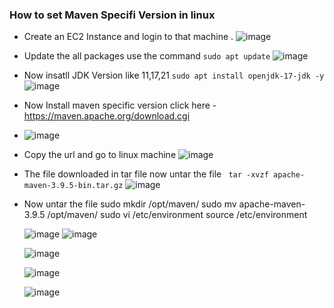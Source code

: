 ### How to set Maven Specifi Version in linux
* Create an EC2 Instance and login to that machine .
  ![image](https://github.com/Gopi0527/Notes/assets/137286069/a9b665cd-63bc-4d22-8beb-319a8534dae7)
* Update the all packages use the command `sudo apt update`
  ![image](https://github.com/Gopi0527/Notes/assets/137286069/f705c756-f198-48c1-8058-d2546846a771)
* Now insatll JDK Version like 11,17,21
  `sudo apt install openjdk-17-jdk -y`
  ![image](https://github.com/Gopi0527/Notes/assets/137286069/3869d2af-07d5-445f-b7c0-f2d881cc936f)
* Now Install maven specific version
  click here - https://maven.apache.org/download.cgi
* ![image](https://github.com/Gopi0527/Notes/assets/137286069/c27f5656-1571-47d6-802c-85f27ea1f8cf)
* Copy the url and go to linux machine
  ![image](https://github.com/Gopi0527/Notes/assets/137286069/398d0307-02e2-49c2-a243-a6f6326d1e58)
* The file downloaded in tar file now untar the file
  ` tar -xvzf apache-maven-3.9.5-bin.tar.gz`
  ![image](https://github.com/Gopi0527/Notes/assets/137286069/e1f20cee-6f7e-4af7-89f1-ad9b5b83a80e)
* Now untar the file
  sudo mkdir /opt/maven/
      sudo mv apache-maven-3.9.5 /opt/maven/
      sudo vi /etc/environment
      source /etc/environment

  ![image](https://github.com/Gopi0527/Notes/assets/137286069/c40bf0d5-39b1-4f90-a433-e16bf93ae611)
 ![image](https://github.com/Gopi0527/Notes/assets/137286069/e3de579b-11b7-433e-9702-bacac9ffde8c)
  
  ![image](https://github.com/Gopi0527/Notes/assets/137286069/c2e81434-9b2f-4715-9a2a-54ee6fe236d2)
   
  ![image](https://github.com/Gopi0527/Notes/assets/137286069/f5debe29-8921-4a2f-9399-41db5efb9a85)
   
  ![image](https://github.com/Gopi0527/Notes/assets/137286069/e3de579b-11b7-433e-9702-bacac9ffde8c)




  
